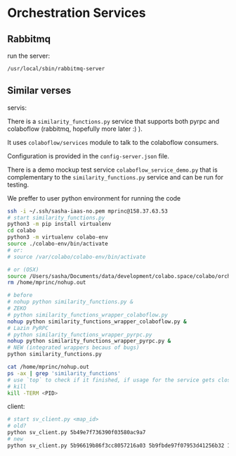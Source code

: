 # Orchestration Services

## Rabbitmq

run the server:

```sh
/usr/local/sbin/rabbitmq-server
```

## Similar verses

servis:

There is a `similarity_functions.py` service that supports both pyrpc and colaboflow (rabbitmq, hopefully more later :) ).

It uses `colaboflow/services` module to talk to the colaboflow consumers.

Configuration is provided in the `config-server.json` file.

There is a demo mockup test service `colaboflow_service_demo.py` that is complementary to the `similarity_functions.py` service and can be run for testing.

We preffer to user python environment for running the code

```sh
ssh -i ~/.ssh/sasha-iaas-no.pem mprinc@158.37.63.53
# start similarity_functions.py
python3 -m pip install virtualenv
cd colabo
python3 -m virtualenv colabo-env
source ./colabo-env/bin/activate
# or:
# source /var/colabo/colabo-env/bin/activate

# or (OSX)
source /Users/sasha/Documents/data/development/colabo.space/colabo/orchestration/colabo-env/bin/activate
rm /home/mprinc/nohup.out

# before
# nohup python similarity_functions.py &
# ZEKO
# python similarity_functions_wrapper_colaboflow.py
nohup python similarity_functions_wrapper_colaboflow.py &
# Lazin PyRPC
# python similarity_functions_wrapper_pyrpc.py
nohup python similarity_functions_wrapper_pyrpc.py &
# NEW (integrated wrappers becaus of bugs)
python similarity_functions.py

cat /home/mprinc/nohup.out
ps -ax | grep 'similarity_functions'
# use `top` to check if it finished, if usage for the service gets close to 0% it is done?! :)
# kill
kill -TERM <PID>
```

client:

```sh
# start sv_client.py <map_id>
# old?
python sv_client.py 5b49e7f736390f03580ac9a7
# new
python sv_client.py 5b96619b86f3cc8057216a03 5b9fbde97f07953d41256b32 1
```